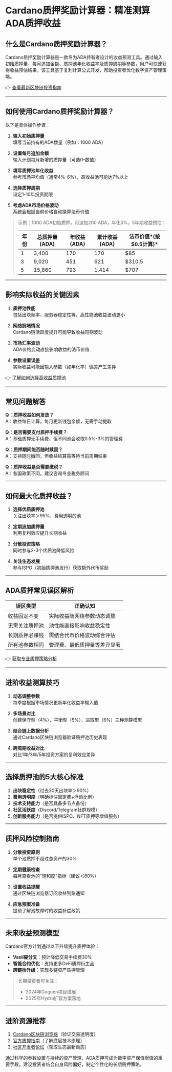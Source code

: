# Cardano质押奖励计算器：精准测算ADA质押收益  

## 什么是Cardano质押奖励计算器？  

Cardano质押奖励计算器是一款专为ADA持有者设计的收益预测工具。通过输入初始质押量、每月追加金额、质押池年化收益率及质押周期等参数，用户可快速获得收益预估结果。该工具基于复利计算公式开发，帮助投资者优化数字资产管理策略。  

👉 [查看最新区块链投资指南](https://bit.ly/okx_welcome)  

---

## 如何使用Cardano质押奖励计算器？  

以下是具体操作步骤：  

1. **输入初始质押量**  
   填写当前持有的ADA数量（例如：1000 ADA）  

2. **设置每月追加金额**  
   输入计划每月新增的质押量（可选0-数值）  

3. **填写质押池年化收益**  
   参考市场平均值（通常4%-6%），高收益池可能达7%以上  

4. **选择质押周期**  
   设定1-10年投资期限  

5. **考虑ADA市场价格波动**  
   系统会根据当前价格自动换算法币价值  

> 示例：1000 ADA初始质押，月追加200 ADA，年化5%，5年期收益预估：  
> 
> | 年份 | 总质押量(ADA) | 年收益(ADA) | 累计收益(ADA) | 法币价值*(按$0.5计算)* |  
> |------|---------------|-------------|---------------|------------------------|  
> | 1    | 3,400         | 170         | 170           | $85                    |  
> | 3    | 9,020         | 451         | 621           | $310.5                 |  
> | 5    | 15,860        | 793         | 1,414         | $707                   |  

---

## 影响实际收益的关键因素  

1. **质押池性能**  
   包括出块频率、服务器稳定性等，高性能池收益波动更小  

2. **网络拥堵情况**  
   Cardano链活跃度提升可能导致收益短期波动  

3. **市场汇率波动**  
   ADA价格变动直接影响收益的法币价值  

4. **参数设置误差**  
   实际收益可能因输入参数（如年化率）偏差产生差异  

👉 [了解如何选择高收益质押池](https://bit.ly/okx_welcome)  

---

## 常见问题解答  

**Q：质押收益如何发放？**  
A：收益每日计算，每月更新钱包余额，无需手动提取  

**Q：是否需要支付质押手续费？**  
A：基础质押无手续费，但不同池会收取0.5%-3%的管理费  

**Q：质押期间能否随时赎回？**  
A：支持随时撤回，但收益结算需等待当前周期结束  

**Q：质押收益是否需要缴税？**  
A：各国政策不同，建议咨询专业税务顾问  

---

## 如何最大化质押收益？  

1. **选择优质质押池**  
   关注出块率＞95%、费用透明的池  

2. **定期追加质押量**  
   利用复利效应提升长期收益  

3. **分散投资策略**  
   同时参与2-3个优质池降低风险  

4. **关注生态发展**  
   参与ISPO（初始质押池发行）获取额外代币奖励  

---

## ADA质押常见误区解析  

| 误区类型          | 正确认知                          |  
|-------------------|-----------------------------------|  
| 收益固定不变      | 实际收益随网络参数动态调整         |  
| 无需关注质押池    | 池性能直接影响收益稳定性           |  
| 长期质押必赚钱    | 需结合代币价格波动综合评估         |  
| 所有池参数相同    | 管理费、最低质押量等差异显著       |  

👉 [获取专业质押策略分析](https://bit.ly/okx_welcome)  

---

## 进阶收益测算技巧  

1. **动态调整参数**  
   每季度根据市场情况更新年化收益率输入值  

2. **多场景对比**  
   创建保守型（4%）、平衡型（5%）、进取型（6%）三种测算模型  

3. **结合链上数据分析**  
   通过Cardano区块链浏览器验证质押池历史表现  

4. **跨周期收益对比**  
   对比1年/3年/5年投资方案的复利效应差异  

---

## 选择质押池的5大核心标准  

1. **出块稳定性**（过去30天出块率＞90%）  
2. **费用透明度**（明确标注固定费+浮动比例）  
3. **技术支持能力**（是否具备多节点备份）  
4. **社区活跃度**（Discord/Telegram社群规模）  
5. **创新服务能力**（是否提供ISPO、NFT质押等增值服务）  

---

## 质押风险控制指南  

1. **分散投资原则**  
   单个池质押不超过总资产的30%  

2. **定期健康检查**  
   每月查看池的"饱和度"指标（建议＜80%）  

3. **设置收益提醒**  
   通过区块链浏览器订阅收益到账通知  

4. **应急预案准备**  
   提前了解池故障时的收益补偿政策  

---

## 未来收益预测模型  

Cardano官方计划通过以下升级提升质押体验：  
- **Vasil硬分叉**：预计降低交易手续费30%  
- **智能合约优化**：支持更多DeFi质押衍生品  
- **跨链桥升级**：实现多链资产质押管理  

> 长期投资者可关注：  
> - 2024年Goguen项目进展  
> - 2025年Hydra扩容方案落地  

---

## 进阶资源推荐  

1. [Cardano区块链浏览器](https://cardanoscan.io/)（验证交易透明度）  
2. [官方质押指南](https://cardano.org/staking/)（了解底层技术原理）  
3. [社区开发者论坛](https://forum.cardano.org/)（获取生态最新动态）  

通过科学的参数设置与持续的资产管理，ADA质押可成为数字资产保值增值的重要手段。建议投资者结合自身风险偏好，制定个性化的长期质押策略。